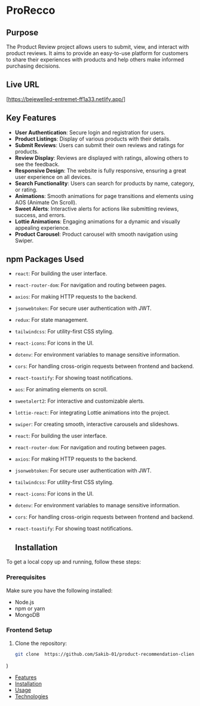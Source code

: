 

# ProRecco

## Purpose

The Product Review project allows users to submit, view, and interact with product reviews. It aims to provide an easy-to-use platform for customers to share their experiences with products and help others make informed purchasing decisions.

## Live URL

[https://bejewelled-entremet-ff1a33.netlify.app/]

## Key Features

- **User Authentication**: Secure login and registration for users.
- **Product Listings**: Display of various products with their details.
- **Submit Reviews**: Users can submit their own reviews and ratings for products.
- **Review Display**: Reviews are displayed with ratings, allowing others to see the feedback.
- **Responsive Design**: The website is fully responsive, ensuring a great user experience on all devices.
- **Search Functionality**: Users can search for products by name, category, or rating.
- **Animations**: Smooth animations for page transitions and elements using AOS (Animate On Scroll).
- **Sweet Alerts**: Interactive alerts for actions like submitting reviews, success, and errors.
- **Lottie Animations**: Engaging animations for a dynamic and visually appealing experience.
- **Product Carousel**: Product carousel with smooth navigation using Swiper.

## npm Packages Used

- `react`: For building the user interface.
- `react-router-dom`: For navigation and routing between pages.
- `axios`: For making HTTP requests to the backend.
- `jsonwebtoken`: For secure user authentication with JWT.
- `redux`: For state management.
- `tailwindcss`: For utility-first CSS styling.
- `react-icons`: For icons in the UI.
- `dotenv`: For environment variables to manage sensitive information.
- `cors`: For handling cross-origin requests between frontend and backend.
- `react-toastify`: For showing toast notifications.
- `aos`: For animating elements on scroll.
- `sweetalert2`: For interactive and customizable alerts.
- `lottie-react`: For integrating Lottie animations into the project.
- `swiper`: For creating smooth, interactive carousels and slideshows.
- `react`: For building the user interface.
- `react-router-dom`: For navigation and routing between pages.
- `axios`: For making HTTP requests to the backend.
- `jsonwebtoken`: For secure user authentication with JWT.
- `tailwindcss`: For utility-first CSS styling.
- `react-icons`: For icons in the UI.
- `dotenv`: For environment variables to manage sensitive information.
- `cors`: For handling cross-origin requests between frontend and backend.
- `react-toastify`: For showing toast notifications.

  ## Installation

To get a local copy up and running, follow these steps:

### Prerequisites

Make sure you have the following installed:

- Node.js
- npm or yarn
- MongoDB

### Frontend Setup

1. Clone the repository:
   ```sh
   git clone  https://github.com/Sakib-01/product-recommendation-client
)
- [Features](#Key)
- [Installation](#installation)
- [Usage](#usage)
- [Technologies](#npm)

